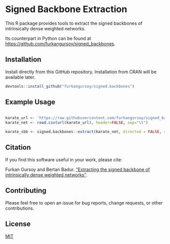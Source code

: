 # Signed Backbone Extraction

This R package provides tools to extract the signed backbones of intrinsically dense weighted networks. 

Its counterpart in Python can be found at https://github.com/furkangursoy/signed_backbones.


## Installation

Install directly from this GitHub repository. Installation from CRAN will be available later.

```r
devtools::install_github("furkangursoy/signed.backbones")
```

## Example Usage

```r

karate_url <- 'https://raw.githubusercontent.com/furkangursoy/signed_backbones/main/examples/karate.txt'
karate_net <- read.csv(url(karate_url), header=FALSE, sep="\t")

karate_sbb <- signed.backbones::extract(karate_net, directed = FALSE, significance_threshold = 2.576, vigor_threshold = c(-0.1, 0.1))

```

## Citation

If you find this software useful in your work, please cite:

Furkan Gursoy and Bertan Badur. ["Extracting the signed backbone of intrinsically dense weighted networks"](https://arxiv.org/abs/2012.05216).



## Contributing

Please feel free to open an issue for bug reports, change requests, or other contributions.


## License

[MIT](https://choosealicense.com/licenses/mit/)
